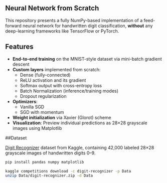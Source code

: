 ## Neural Network from Scratch

This repository presents a fully NumPy-based implementation of a feed-forward neural network for handwritten digit classification, **without** any deep-learning frameworks like TensorFlow or PyTorch.

## Features

- **End-to-end training** on the MNIST-style dataset via mini-batch gradient descent  
- **Custom layers** implemented from scratch:  
  - Dense (fully-connected)  
  - ReLU activation and its gradient  
  - Softmax output with cross-entropy loss  
  - Batch Normalization (inference/training modes)  
  - Dropout regularization  
- **Optimizers**:  
  - Vanilla SGD  
  - SGD with momentum  
- **Weight initialization** via Xavier (Glorot) scheme  
- **Visualization**: Preview individual predictions as 28×28 grayscale images using Matplotlib  

##Dataset

[Digit Recognizer](https://www.kaggle.com/c/digit-recognizer/data) dataset from Kaggle, containing 42,000 labeled 28×28 grayscale images of handwritten digits 0–9.

```bash
pip install pandas numpy matplotlib
```
```bash
kaggle competitions download -c digit-recognizer -p Data
unzip Data/digit-recognizer.zip -d Data
```
